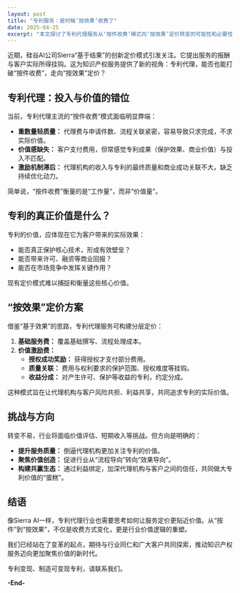 ```yaml
---
layout: post
title: "专利服务：是时候‘按效果’收费了"
date: 2025-04-25
excerpt: "本文探讨了专利代理服务从‘按件收费’模式向‘按效果’定价转变的可能性和必要性，分析了现有模式的弊端，并提出了分层定价方案，旨在让代理机构与客户风险共担、利益共享，共同追求专利的实际价值。"
---
```


近期，硅谷AI公司Sierra“基于结果”的创新定价模式引发关注。它提出服务的报酬与客户实际所得挂钩。这为知识产权服务提供了新的视角：专利代理，能否也能打破“按件收费”，走向“按效果”定价？

## 专利代理：投入与价值的错位

当前，专利代理主流的“按件收费”模式面临明显弊端：

- **重数量轻质量：** 代理费与申请件数、流程关联紧密，容易导致只求完成，不求实际价值。
- **价值感缺失：** 客户支付费用，但常感觉专利成果（保护效果、商业价值）与投入不匹配。
- **激励机制滞后：** 代理机构的收入与专利的最终质量和商业成功关联不大，缺乏持续优化动力。

简单说，“按件收费”衡量的是“工作量”，而非“价值量”。

## 专利的真正价值是什么？

专利的价值，应体现在它为客户带来的实际效果：

- 能否真正保护核心技术，形成有效壁垒？
- 能否带来许可、融资等商业回报？
- 能否在市场竞争中发挥关键作用？

现有定价模式难以捕捉和衡量这些核心价值。

## “按效果”定价方案

借鉴“基于效果”的思路，专利代理服务可构建分层定价：

1. **基础服务费：** 覆盖基础撰写、流程处理成本。
2. **价值激励费：**
   - **授权成功奖励：** 获得授权才支付部分费用。
   - **质量关联：** 费用与权利要求的保护范围、授权难度等挂钩。
   - **收益分成：** 对产生许可、保护等收益的专利，约定分成。

这种模式旨在让代理机构与客户风险共担、利益共享，共同追求专利的实际价值。

## 挑战与方向

转变不易，行业将面临价值评估、短期收入等挑战。但方向是明确的：

- **提升服务质量：** 倒逼代理机构更加关注专利的价值。
- **聚焦价值创造：** 促进行业从“流程导向”转向“效果导向”。
- **构建共赢生态：** 通过利益绑定，加深代理机构与客户之间的信任，共同做大专利价值的“蛋糕”。

## 结语

像Sierra AI一样，专利代理行业也需要思考如何让服务定价更贴近价值。从“按件”到“按效果”，不仅是收费方式变化，更是行业价值逻辑的重塑。

我们已经站在了变革的起点，期待与行业同仁和广大客户共同探索，推动知识产权服务迈向更加聚焦价值的新时代。

专利变现、制造可变现专利，请联系我们。

**-End-**